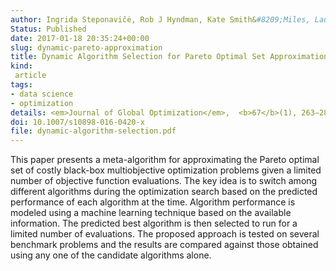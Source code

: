 ```yaml
---
author: Ingrida Steponavičė, Rob J Hyndman, Kate Smith&#8209;Miles, Laura Villanova
Status: Published
date: 2017-01-18 20:35:24+00:00
slug: dynamic-pareto-approximation
title: Dynamic Algorithm Selection for Pareto Optimal Set Approximation
kind:
 article
tags:
- data science
- optimization
details: <em>Journal of Global Optimization</em>,  <b>67</b>(1), 263–282
doi: 10.1007/s10898-016-0420-x
file: dynamic-algorithm-selection.pdf
---
```



This paper presents a meta-algorithm for approximating the Pareto optimal set of costly black-box multiobjective optimization problems given a limited number of objective function evaluations. The key idea is to switch among different algorithms during the optimization search based on the predicted performance of each algorithm at the time. Algorithm performance is modeled using a machine learning technique based on the available information. The predicted best algorithm is then selected to run for a limited number of evaluations. The proposed approach is tested on several benchmark problems and the results are compared against those obtained using any one of the candidate algorithms alone.
